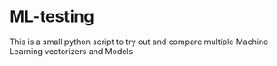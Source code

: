 # ML-testing
This is a small python script to try out and compare multiple Machine Learning vectorizers and Models
